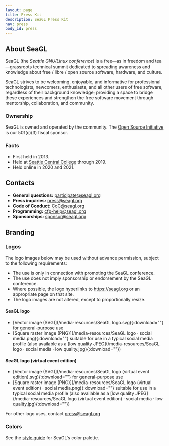 ```yaml
---
layout: page
title: Press Kit
description: SeaGL Press Kit
nav: press
body_id: press
---
```


<div class="row"><div class="col-md-8" markdown="1">

## About SeaGL

SeaGL (the *Seattle GNU/Linux conference*) is a free—as in freedom and tea—grassroots technical summit dedicated to spreading awareness and knowledge about free / libre / open source software, hardware, and culture.

SeaGL strives to be welcoming, enjoyable, and informative for professional technologists, newcomers, enthusiasts, and all other users of free software, regardless of their background knowledge; providing a space to bridge these experiences and strengthen the free software movement through mentorship, collaboration, and community.

### Ownership

SeaGL is owned and operated by the community.
The [Open Source Initiative] is our 501(c)(3) fiscal sponsor.

### Facts

  - First held in 2013.
  - Held at [Seattle Central College] through 2019.
  - Held online in 2020 and 2021.

</div><div class="col-md-4" markdown="1">

## Contacts

  - **General questions:** <participate@seagl.org>
  - **Press inquiries:** <press@seagl.org>
  - **Code of Conduct:** <CoC@seagl.org>
  - **Programming:** <cfp-help@seagl.org>
  - **Sponsorships:** <sponsor@seagl.org>

</div></div>

## Branding

### Logos

The logo images below may be used without advance permission, subject to the following requirements:

  - The use is only in connection with promoting the SeaGL conference.
  - The use does not imply sponsorship or endorsement by the SeaGL conference.
  - Where possible, the logo hyperlinks to https://seagl.org or an appropriate page on that site.
  - The logo images are not altered, except to proportionally resize.

#### SeaGL logo

  - [Vector image (SVG)](/media-resources/SeaGL logo.svg){:download=""} for general-purpose use
  - [Square raster image (PNG)](/media-resources/SeaGL logo · social media.png){:download=""} suitable for use in a typical social media profile (also available as a [low quality JPEG](/media-resources/SeaGL logo · social media · low quality.jpg){:download=""})

#### SeaGL logo (virtual event edition)

  - [Vector image (SVG)](/media-resources/SeaGL logo (virtual event edition).svg){:download=""} for general-purpose use
  - [Square raster image (PNG)](/media-resources/SeaGL logo (virtual event edition) · social media.png){:download=""} suitable for use in a typical social media profile (also available as a [low quality JPEG](/media-resources/SeaGL logo (virtual event edition) · social media · low quality.jpg){:download=""})

For other logo uses, contact <a href="mailto:press@seagl.org">press@seagl.org</a>

### Colors

See the [style guide](/style_guide#ColorPalette) for SeaGL's color palette.


[Open Source Initiative]: https://opensource.org/
[Seattle Central College]: https://seattlecentral.edu/
